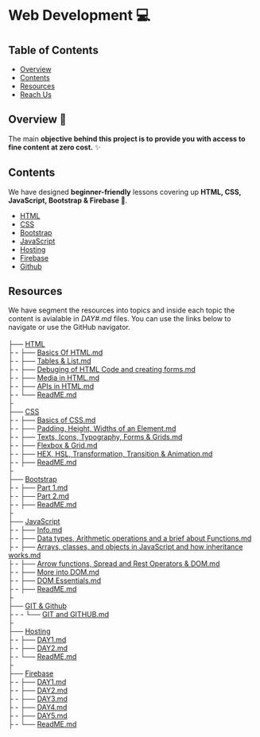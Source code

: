 # Web Development 💻

<!-- TABLE OF CONTENTS -->
## Table of Contents
* [Overview](#overview)
* [Contents](#contents)
* [Resources](#resources)
* [Reach Us](#reach-us)

<!-- OVERVIEW -->
## Overview 📝

The main **objective behind this project is to provide you with access to fine content at zero cost.** ✨


<!-- CONTENTS -->
## Contents

We have designed **beginner-friendly** lessons covering up **HTML, CSS, JavaScript, Bootstrap & Firebase 💛**. 

- [HTML](/HTML/ReadME.md)
- [CSS](/CSS/ReadME.md) 
- [Bootstrap](/Bootstrap/ReadME.md)
- [JavaScript](/JavaScript/ReadME.md)
- [Hosting](/Hosting/ReadME.md)
- [Firebase](/Firebase/ReadME.md)
- [Github](/Github/ReadME.md)

## Resources

We have segment the resources into topics and inside each topic the content is avialable in _DAY#.md_ files. You can use the links below to navigate or use the GitHub navigator.
<br>
<br>
├── [HTML](/HTML)<br>
├ - ├── [Basics Of HTML.md](/HTML/DAY1.md)<br>
├ - ├── [Tables & List.md](/HTML/DAY2.md)<br>
├ - ├── [Debuging of HTML Code and creating forms.md](/HTML/DAY3.md)<br>
├ - ├── [Media in HTML.md](/HTML/DAY4.md)<br>
├ - ├── [APIs in HTML.md](/HTML/DAYOptional.md)<br>
├ - └── [ReadME.md](/HTML/ReadME.md)<br>
├<br>
├── [CSS](/CSS)<br>
├ - ├── [Basics of CSS.md](/CSS/DAY1.md)<br>
├ - ├── [Padding, Height, Widths of an Element.md](/CSS/DAY2.md)<br>
├ - ├── [Texts, Icons, Typography, Forms & Grids.md](/CSS/DAY3.md)<br>
├ - ├── [Flexbox & Grid.md](/CSS/DAY4.md)<br>
├ - ├── [HEX, HSL, Transformation, Transition & Animation.md](/CSS/Optional.md)<br>
├ - ├── [ReadME.md](/CSS/ReadME.md)<br>
├<br>
├── [Bootstrap](/CSS)<br>
├ - ├── [Part 1.md](/Bootstrap/DAY1.md)<br>
├ - ├── [Part 2.md](/Bootstrap/DAY2.md)<br>
├ - ├── [ReadME.md](/Bootstrap/ReadME.md)<br>
├<br>
├── [JavaScript](/JavaScript)<br>
├ - ├── [Info.md](/JavaScript/DAY1.md)<br>
├ - ├── [Data types, Arithmetic operations and a brief about Functions.md](/JavaScript/DAY2.md)<br>
├ - ├── [Arrays, classes, and objects in JavaScript and how inheritance works.md](/JavaScript/DAY3.md)<br>
├ - ├── [Arrow functions, Spread and Rest Operators & DOM.md](/JavaScript/DAY4.md)<br>
├ - ├── [More into DOM.md](/JavaScript/DAY5.md)<br>
├ - ├── [DOM Essentials.md](/JavaScript/DAY6.md)<br>
├ - ├── [ReadME.md](/JavaScript/ReadME.md)<br>
├<br>
├── [GIT & Github](/Github)<br>
├ - - └── [GIT and GITHUB.md](/Github/GITHUB.md)<br>
├<br>
├── [Hosting](/Hosting)<br>
├ - ├── [DAY1.md](/Hosting/DAY1.md)<br>
├ - ├── [DAY2.md](/Hosting/DAY2.md)<br>
├ - └── [ReadME.md](/Hosting/ReadME.md)<br>
├<br>
├── [Firebase](/Firebase)<br>
├ - ├── [DAY1.md](/Firebase/DAY1.md)<br>
├ - ├── [DAY2.md](/Firebase/DAY2.md)<br>
├ - ├── [DAY3.md](/Firebase/DAY3.md)<br>
├ - ├── [DAY4.md](/Firebase/DAY4.md)<br>
├ - ├── [DAY5.md](/Firebase/DAY5.md)<br>
├ - └── [ReadME.md](/Firebase/ReadME.md)<br>
<br>